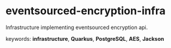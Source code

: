 # eventsourced-encryption-infra

Infrastructure implementing eventsourced encryption api.

keywords: **infrastructure**, **Quarkus**, **PostgreSQL**, **AES**, **Jackson**

